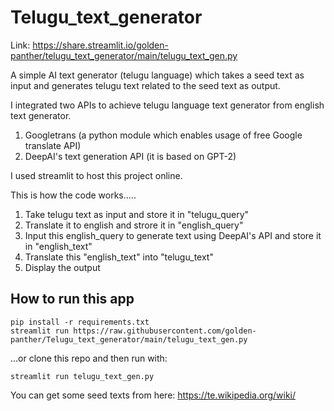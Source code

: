 # Telugu_text_generator

Link: https://share.streamlit.io/golden-panther/telugu_text_generator/main/telugu_text_gen.py

A simple AI text generator (telugu language) which takes a seed text as input and generates telugu text related to the seed text as output.

I integrated two APIs to achieve telugu language text generator from english text generator.
  1. Googletrans (a python module which enables usage of free Google translate API)
  2. DeepAI's text generation API (it is based on GPT-2)

I used streamlit to host this project online.

This is how the code works.....
  1. Take telugu text as input and store it in "telugu_query"
  2. Translate it to english and strore it in "english_query"
  3. Input this english_query to generate text using DeepAI's API and store it in "english_text"
  4. Translate this "english_text" into "telugu_text"
  5. Display the output

## How to run this app

```
pip install -r requirements.txt
streamlit run https://raw.githubusercontent.com/golden-panther/Telugu_text_generator/main/telugu_text_gen.py
```

...or clone this repo and then run with:
```
streamlit run telugu_text_gen.py
```

You can get some seed texts from here: 
https://te.wikipedia.org/wiki/
